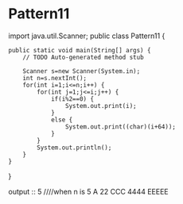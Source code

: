 # Pattern11

import java.util.Scanner;
public class Pattern11 {

	public static void main(String[] args) {
		// TODO Auto-generated method stub

		Scanner s=new Scanner(System.in);
		int n=s.nextInt();
		for(int i=1;i<=n;i++) {
			for(int j=1;j<=i;j++) {
				if(i%2==0) {
					System.out.print(i);
				}
				else {
					System.out.print((char)(i+64));
				}
			}
			System.out.println();
		}
	}

}

output ::
5                                       ////when n is 5
A
22
CCC
4444
EEEEE
